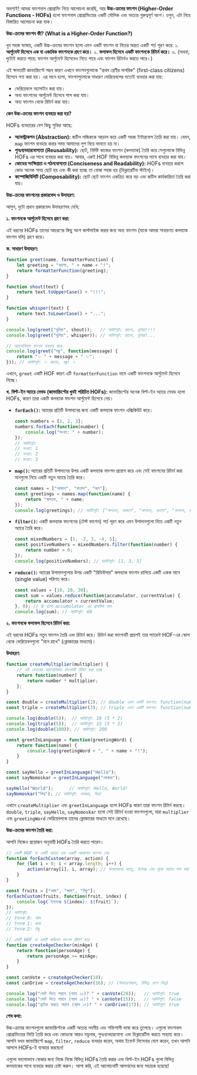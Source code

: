 অবশ্যই! আমরা ফাংশনাল প্রোগ্রামিং নিয়ে আলোচনা করেছি, আর **উচ্চ-ক্রমের ফাংশন (Higher-Order Functions - HOFs)** হলো ফাংশনাল প্রোগ্রামিংয়ের একটি মৌলিক এবং অত্যন্ত গুরুত্বপূর্ণ অংশ। চলুন, এটা নিয়ে বিস্তারিত আলোচনা করা যাক।

**উচ্চ-ক্রমের ফাংশন কী? (What is a Higher-Order Function?)**

খুব সহজ ভাষায়, একটি উচ্চ-ক্রমের ফাংশন হলো এমন একটি ফাংশন যা নিচের অন্তত একটি শর্ত পূরণ করে:
১.  **আর্গুমেন্ট হিসেবে এক বা একাধিক ফাংশনকে গ্রহণ করে।**
২.  **ফলাফল হিসেবে একটি ফাংশনকে রিটার্ন করে।**
৩.  (অথবা, দুটোই করতে পারে: ফাংশন আর্গুমেন্ট হিসেবেও নিতে পারে এবং ফাংশন রিটার্নও করতে পারে।)

এই ক্ষমতাটি জাভাস্ক্রিপ্টে সম্ভব কারণ এখানে ফাংশনগুলোকে "প্রথম শ্রেণীর নাগরিক" (first-class citizens) হিসেবে গণ্য করা হয়। এর মানে হলো, ফাংশনগুলোকে সাধারণ ভেরিয়েবলের মতোই ব্যবহার করা যায়:
*   ভেরিয়েবলে অ্যাসাইন করা যায়।
*   অন্য ফাংশনের আর্গুমেন্ট হিসেবে পাস করা যায়।
*   অন্য ফাংশন থেকে রিটার্ন করা যায়।

**কেন উচ্চ-ক্রমের ফাংশন ব্যবহার করা হয়?**

HOFs ব্যবহারের বেশ কিছু সুবিধা আছে:
*   **অ্যাবস্ট্রাকশন (Abstraction):** জটিল লজিককে আড়াল করে একটি সহজ ইন্টারফেস তৈরি করা যায়। যেমন, `map` ফাংশন ব্যবহার করার সময় আমাদের লুপ নিয়ে ভাবতে হয় না।
*   **পুনঃব্যবহারযোগ্যতা (Reusability):** ছোট, নির্দিষ্ট কাজের ফাংশন (কলব্যাক) তৈরি করে সেগুলোকে বিভিন্ন HOFs এর সাথে ব্যবহার করা যায়। আবার, একই HOF বিভিন্ন কলব্যাক ফাংশনের সাথে ব্যবহার করা যায়।
*   **কোডের সংক্ষিপ্ততা ও পঠনযোগ্যতা (Conciseness and Readability):** HOFs ব্যবহার করলে কোড অনেক সময় ছোট হয় এবং কী করা হচ্ছে তা বোঝা সহজ হয় (ডিক্লারেটিভ স্টাইল)।
*   **কম্পোজিবিলিটি (Composability):** ছোট ছোট ফাংশন একত্রিত করে বড় এবং জটিল কার্যকারিতা তৈরি করা যায়।

**উচ্চ-ক্রমের ফাংশনের প্রকারভেদ ও উদাহরণ:**

আসুন, দুটো প্রধান প্রকারভেদ উদাহরণসহ দেখি:

**১. ফাংশনকে আর্গুমেন্ট হিসেবে গ্রহণ করা:**

এই ধরনের HOFs তাদের আচরণের কিছু অংশ কাস্টমাইজ করার জন্য অন্য ফাংশন (যাকে আমরা সাধারণত কলব্যাক ফাংশন বলি) গ্রহণ করে।

**ক. সাধারণ উদাহরণ:**

```javascript
function greet(name, formatterFunction) {
    let greeting = "হ্যালো, " + name + "!";
    return formatterFunction(greeting);
}

function shout(text) {
    return text.toUpperCase() + "!!!";
}

function whisper(text) {
    return text.toLowerCase() + "...";
}

console.log(greet("দুনিয়া", shout));   // আউটপুট: হ্যালো, দুনিয়া!!!!
console.log(greet("দুনিয়া", whisper)); // আউটপুট: হ্যালো, দুনিয়া!...

// অ্যানোনিমাস ফাংশন ব্যবহার করে
console.log(greet("বন্ধু", function(message) {
    return "✨ " + message + " ✨";
})); // আউটপুট: ✨ হ্যালো, বন্ধু! ✨
```
এখানে, `greet` একটি HOF কারণ এটি `formatterFunction` নামে একটি ফাংশনকে আর্গুমেন্ট হিসেবে নিচ্ছে।

**খ. বিল্ট-ইন অ্যারে মেথড (জাভাস্ক্রিপ্টের খুবই পরিচিত HOFs):**
জাভাস্ক্রিপ্টের অনেক বিল্ট-ইন অ্যারে মেথড হলো HOFs, কারণ তারা একটি কলব্যাক ফাংশন আর্গুমেন্ট হিসেবে নেয়।

*   **`forEach()`:** অ্যারের প্রতিটি উপাদানের জন্য একটি কলব্যাক ফাংশন এক্সিকিউট করে।
    ```javascript
    const numbers = [1, 2, 3];
    numbers.forEach(function(number) {
        console.log("সংখ্যা: " + number);
    });
    // আউটপুট:
    // সংখ্যা: 1
    // সংখ্যা: 2
    // সংখ্যা: 3
    ```
*   **`map()`:** অ্যারের প্রতিটি উপাদানের উপর একটি কলব্যাক ফাংশন প্রয়োগ করে এবং সেই ফাংশনের রিটার্ন করা মানগুলো নিয়ে একটি নতুন অ্যারে তৈরি করে।
    ```javascript
    const names = ["আকাশ", "বাতাস", "জল"];
    const greetings = names.map(function(name) {
        return "স্বাগতম, " + name;
    });
    console.log(greetings); // আউটপুট: ["স্বাগতম, আকাশ", "স্বাগতম, বাতাস", "স্বাগতম, জল"]
    ```
*   **`filter()`:** একটি কলব্যাক ফাংশনের (টেস্ট ফাংশন) শর্ত পূরণ করে এমন উপাদানগুলো নিয়ে একটি নতুন অ্যারে তৈরি করে।
    ```javascript
    const mixedNumbers = [1, -2, 3, -4, 5];
    const positiveNumbers = mixedNumbers.filter(function(number) {
        return number > 0;
    });
    console.log(positiveNumbers); // আউটপুট: [1, 3, 5]
    ```
*   **`reduce()`:** অ্যারের উপাদানগুলোর উপর একটি "রিডিউসার" কলব্যাক ফাংশন চালিয়ে একটি একক মানে (single value) পরিণত করে।
    ```javascript
    const values = [10, 20, 30];
    const sum = values.reduce(function(accumulator, currentValue) {
        return accumulator + currentValue;
    }, 0); // 0 হলো accumulator এর প্রাথমিক মান
    console.log(sum); // আউটপুট: 60
    ```

**২. ফাংশনকে ফলাফল হিসেবে রিটার্ন করা:**

এই ধরনের HOFs নতুন ফাংশন তৈরি এবং রিটার্ন করে। রিটার্ন করা ফাংশনটি প্রায়শই তার প্যারেন্ট HOF-এর স্কোপ থেকে ভেরিয়েবলগুলো "মনে রাখে" (ক্লোজারের মাধ্যমে)।

**উদাহরণ:**

```javascript
function createMultiplier(multiplier) {
    // এই ভেতরের অ্যানোনিমাস ফাংশনটি রিটার্ন করা হচ্ছে
    return function(number) {
        return number * multiplier;
    };
}

const double = createMultiplier(2); // double এখন একটি ফাংশন: function(number) { return number * 2; }
const triple = createMultiplier(3); // triple এখন একটি ফাংশন: function(number) { return number * 3; }

console.log(double(5));  // আউটপুট: 10 (5 * 2)
console.log(triple(5));  // আউটপুট: 15 (5 * 3)
console.log(double(100)); // আউটপুট: 200

const greetInLanguage = function(greetingWord) {
    return function(name) {
        console.log(greetingWord + ", " + name + "!");
    }
}

const sayHello = greetInLanguage("Hello");
const sayNomoskar = greetInLanguage("নমস্কার");

sayHello("World");      // আউটপুট: Hello, World!
sayNomoskar("বিশ্ব"); // আউটপুট: নমস্কার, বিশ্ব!
```
এখানে `createMultiplier` এবং `greetInLanguage` হলো HOFs কারণ তারা ফাংশন রিটার্ন করছে। `double`, `triple`, `sayHello`, `sayNomoskar` হলো সেই রিটার্ন হওয়া ফাংশনগুলো, যারা `multiplier` এবং `greetingWord` ভেরিয়েবলকে তাদের ক্লোজারের মাধ্যমে মনে রেখেছে।

**উচ্চ-ক্রমের ফাংশন তৈরি করা:**

আপনি নিজেও প্রয়োজন অনুযায়ী HOFs তৈরি করতে পারেন।

```javascript
// একটি HOF যা একটি অ্যারে এবং একটি অ্যাকশন ফাংশন নেয়
function forEachCustom(array, action) {
    for (let i = 0; i < array.length; i++) {
        action(array[i], i, array); // কলব্যাককে ভ্যালু, ইন্ডেক্স এবং পুরো অ্যারে পাস করা
    }
}

const fruits = ["আম", "জাম", "লিচু"];
forEachCustom(fruits, function(fruit, index) {
    console.log(`ইনডেক্স ${index}: ${fruit}`);
});
// আউটপুট:
// ইনডেক্স 0: আম
// ইনডেক্স 1: জাম
// ইনডেক্স 2: লিচু

// একটি HOF যা একটি কন্ডিশন ফাংশন রিটার্ন করে
function createAgeChecker(minAge) {
    return function(personAge) {
        return personAge >= minAge;
    }
}

const canVote = createAgeChecker(18);
const canDrive = createAgeChecker(16); // (উদাহরণস্বরূপ, বিভিন্ন দেশে ভিন্ন)

console.log("ভোট দিতে পারবে (বয়স ২০)? " + canVote(20));   // আউটপুট: true
console.log("ভোট দিতে পারবে (বয়স ১৫)? " + canVote(15));   // আউটপুট: false
console.log("ড্রাইভ করতে পারবে (বয়স ১৭)? " + canDrive(17)); // আউটপুট: true
```

**শেষ কথা:**

উচ্চ-ক্রমের ফাংশনগুলো জাভাস্ক্রিপ্টকে একটি অত্যন্ত নমনীয় এবং শক্তিশালী ভাষা করে তুলেছে। এগুলো ফাংশনাল প্রোগ্রামিংয়ের ভিত্তি তৈরি করে এবং কোডকে আরও মডুলার, পুনঃব্যবহারযোগ্য এবং ডিক্লারেটিভ করতে সাহায্য করে। আপনি যখন জাভাস্ক্রিপ্টে `map`, `filter`, `reduce` ব্যবহার করেন, অথবা ইভেন্ট লিসেনার যোগ করেন, তখন আপনি আসলে HOFs-ই ব্যবহার করছেন!

এগুলো ভালোভাবে বোঝার জন্য নিজে নিজে বিভিন্ন HOFs তৈরি করার এবং বিল্ট-ইন HOFs গুলো বিভিন্ন কলব্যাকের সাথে ব্যবহার করার চেষ্টা করুন। আশা করি, এই আলোচনাটি আপনাদের জন্য সহায়ক হয়েছে!